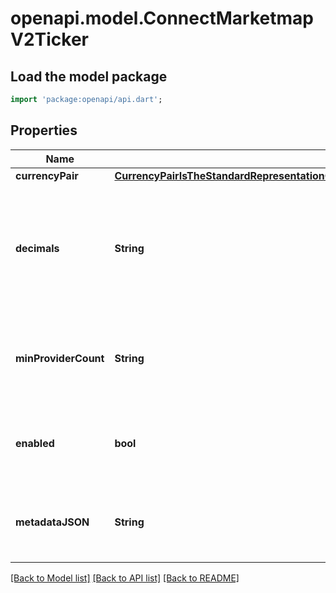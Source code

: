 # openapi.model.ConnectMarketmapV2Ticker

## Load the model package
```dart
import 'package:openapi/api.dart';
```

## Properties
Name | Type | Description | Notes
------------ | ------------- | ------------- | -------------
**currencyPair** | [**CurrencyPairIsTheStandardRepresentationOfAPairOfAssetsWhereOneBaseIsPricedInTermsOfTheOtherQuote**](CurrencyPairIsTheStandardRepresentationOfAPairOfAssetsWhereOneBaseIsPricedInTermsOfTheOtherQuote.md) |  | [optional] 
**decimals** | **String** | Decimals is the number of decimal places for the ticker. The number of decimal places is used to convert the price to a human-readable format. | [optional] 
**minProviderCount** | **String** | MinProviderCount is the minimum number of providers required to consider the ticker valid. | [optional] 
**enabled** | **bool** | Enabled is the flag that denotes if the Ticker is enabled for price fetching by an oracle. | [optional] 
**metadataJSON** | **String** | MetadataJSON is a string of JSON that encodes any extra configuration for the given ticker. | [optional] 

[[Back to Model list]](../README.md#documentation-for-models) [[Back to API list]](../README.md#documentation-for-api-endpoints) [[Back to README]](../README.md)


